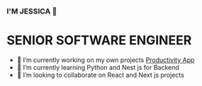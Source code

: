 ### I'M JESSICA 👋

# SENIOR SOFTWARE ENGINEER

- 🔭 I’m currently working on my own projects [Productivity App](https://github.com/jessicauk/newsletter-backend)
- 🌱 I’m currently learning Python and Nest js for Backend
- 👯 I’m looking to collaborate on React and Next js projects
